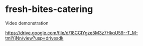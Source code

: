 # fresh-bites-catering

Video demonstration

https://drive.google.com/file/d/18CCIYgze5M3z7HkqU59--T_M-tmIYjNn/view?usp=drivesdk
